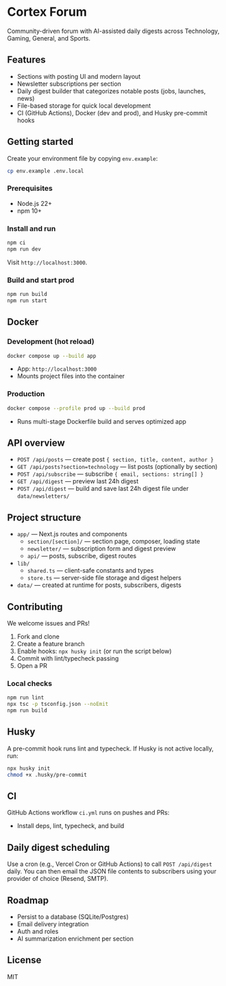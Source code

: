 # Cortex Forum

Community-driven forum with AI-assisted daily digests across Technology, Gaming, General, and Sports.

## Features

- Sections with posting UI and modern layout
- Newsletter subscriptions per section
- Daily digest builder that categorizes notable posts (jobs, launches, news)
- File-based storage for quick local development
- CI (GitHub Actions), Docker (dev and prod), and Husky pre-commit hooks

## Getting started

Create your environment file by copying `env.example`:

```bash
cp env.example .env.local
```


### Prerequisites
- Node.js 22+
- npm 10+

### Install and run

```bash
npm ci
npm run dev
```

Visit `http://localhost:3000`.

### Build and start prod

```bash
npm run build
npm run start
```

## Docker

### Development (hot reload)

```bash
docker compose up --build app
```

- App: `http://localhost:3000`
- Mounts project files into the container

### Production

```bash
docker compose --profile prod up --build prod
```

- Runs multi-stage Dockerfile build and serves optimized app

## API overview

- `POST /api/posts` — create post `{ section, title, content, author }`
- `GET /api/posts?section=technology` — list posts (optionally by section)
- `POST /api/subscribe` — subscribe `{ email, sections: string[] }`
- `GET /api/digest` — preview last 24h digest
- `POST /api/digest` — build and save last 24h digest file under `data/newsletters/`

## Project structure

- `app/` — Next.js routes and components
  - `section/[section]/` — section page, composer, loading state
  - `newsletter/` — subscription form and digest preview
  - `api/` — posts, subscribe, digest routes
- `lib/`
  - `shared.ts` — client-safe constants and types
  - `store.ts` — server-side file storage and digest helpers
- `data/` — created at runtime for posts, subscribers, digests

## Contributing

We welcome issues and PRs!

1. Fork and clone
2. Create a feature branch
3. Enable hooks: `npx husky init` (or run the script below)
4. Commit with lint/typecheck passing
5. Open a PR

### Local checks

```bash
npm run lint
npx tsc -p tsconfig.json --noEmit
npm run build
```

## Husky

A pre-commit hook runs lint and typecheck. If Husky is not active locally, run:

```bash
npx husky init
chmod +x .husky/pre-commit
```

## CI

GitHub Actions workflow `ci.yml` runs on pushes and PRs:
- Install deps, lint, typecheck, and build

## Daily digest scheduling

Use a cron (e.g., Vercel Cron or GitHub Actions) to call `POST /api/digest` daily. You can then email the JSON file contents to subscribers using your provider of choice (Resend, SMTP).

## Roadmap

- Persist to a database (SQLite/Postgres)
- Email delivery integration
- Auth and roles
- AI summarization enrichment per section

## License

MIT
